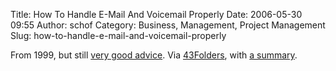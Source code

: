 Title: How To Handle E-Mail And Voicemail Properly
Date: 2006-05-30 09:55
Author: schof
Category: Business, Management, Project Management
Slug: how-to-handle-e-mail-and-voicemail-properly

From 1999, but still [very good
advice](http://www.opengroup.org/comm/the_message/magazine/mmv5n3/managing.htm).
Via [43Folders](http://www.43folders.com/), with [a
summary](http://www.43folders.com/2006/05/30/evergreen-advice/).

